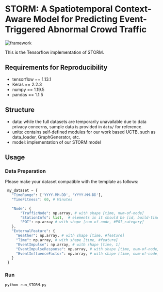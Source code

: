# STORM: A Spatiotemporal Context-Aware Model for Predicting Event-Triggered Abnormal Crowd Traffic

![framework](/Users/hyymmmint/Documents/CodeHubs/UCTB/framework.png)

This is the Tensorflow implementation of STORM. 



## Requirements for Reproducibility

- tensorflow == 1.13.1
- Keras == 2.2.3
- numpy == 1.19.5
- pandas == 1.1.5



## Structure

- data: while the full datasets are temporarily unavailable due to data privacy concerns, sample data is provided in `data/` for reference.
- units: contains self-defined modules for our work based UCTB, such as data_loader, GraphGenerator, etc.
- model: implementation of our STORM model



## Usage

### Data Preparation

Please make your dataset compatible with the template as follows:

```python
 my_dataset = {
   "TimeRange": ['YYYY-MM-DD', 'YYYY-MM-DD'],
   "TimeFitness": 60, # Minutes
   
   "Node": {
       "TrafficNode": np.array, # with shape [time, num-of-node]
       "StationInfo": list,  # elements in it should be [id, build-time, lat, lng, name]
       "POI": np.array # with shape [num-of-node, #POI_category]
   },
   "ExternalFeature": {
     "Weather": np.array, # with shape [time, #feature]
     "Time": np.array, # with shape [time, #feature]
     "EventImpulse": np.array, # with shape [time, 1]
     "EventImpulseResponse": np.array, # with shape [time, num-of-node]
     "EventInfluenceFactor": np.array, # with shape [time, num-of-node]
   }
 }
```



### Run

`python run_STORM.py` 